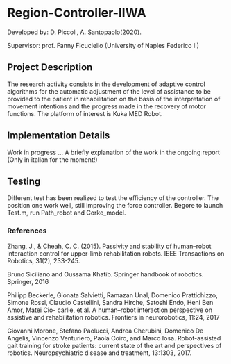 
<h1>Region-Controller-IIWA</h1>

Developed by: D. Piccoli, A. Santopaolo(2020).

Supervisor: prof. Fanny Ficuciello (University of Naples Federico II)


<h2>Project Description</h2>

The research activity consists in the development of adaptive control algorithms for the automatic adjustment of the level of assistance to be provided to the patient in rehabilitation on the basis of the interpretation of movement intentions and the progress made in the recovery of motor functions. The platform of interest is Kuka MED Robot.

<h2>Implementation Details</h2>
  
 Work in progress ... A briefly explanation of the work in the ongoing report (Only in italian for the moment!)
 
 
<h2>Testing</h2>

Different test has been realized to test the efficiency of the controller. The position one work well, still improving the force controller.
Begore to launch Test.m, run Path_robot and Corke_model.

<h3> References </h3>

Zhang, J., & Cheah, C. C. (2015). Passivity and stability of human–robot interaction control for upper-limb rehabilitation robots. IEEE Transactions on Robotics, 31(2), 233-245.

Bruno Siciliano and Oussama Khatib. Springer handbook of robotics. Springer, 2016

Philipp Beckerle, Gionata Salvietti, Ramazan Unal, Domenico Prattichizzo, Simone Rossi, Claudio Castellini, Sandra Hirche, Satoshi Endo, Heni Ben Amor, Matei Cio-
carlie, et al. A human–robot interaction perspective on assistive and rehabilitation robotics. Frontiers in neurorobotics, 11:24, 2017

Giovanni Morone, Stefano Paolucci, Andrea Cherubini, Domenico De Angelis, Vincenzo Venturiero, Paola Coiro, and Marco Iosa. Robot-assisted gait training for stroke patients: current state of the art and perspectives of robotics. Neuropsychiatric disease and treatment, 13:1303, 2017.
